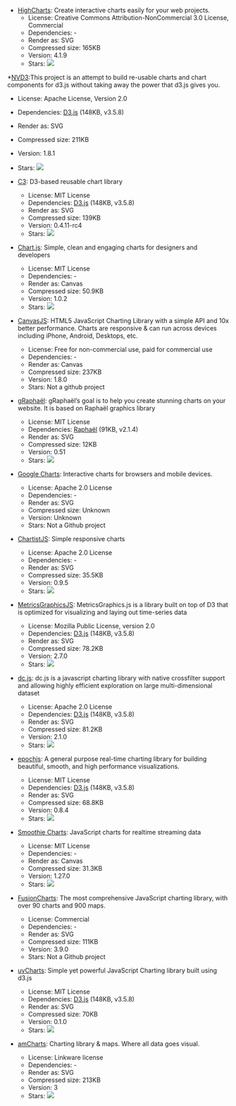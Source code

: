 * [HighCharts](http://www.highcharts.com): Create interactive charts easily for your web projects.
  * License:  Creative Commons Attribution-NonCommercial 3.0 License, Commercial
  * Dependencies: -
  * Render as: SVG
  * Compressed size: 165KB
  * Version: 4.1.9
  * Stars: ![](http://tuan-flask.herokuapp.com/service/star?url=https://github.com/highslide-software/highcharts.com&type=star)


*[NVD3](http://nvd3.org):This project is an attempt to build re-usable charts and chart components for d3.js without taking away the power that d3.js gives you. 
  * License: Apache License, Version 2.0 
  * Dependencies: [D3.js](http://d3js.org) (148KB, v3.5.8)
  * Render as: SVG
  * Compressed size: 211KB
  * Version: 1.8.1
  * Stars: ![](http://tuan-flask.herokuapp.com/service/star?url=https://github.com/novus/nvd3&type=star)


* [C3](http://c3js.org): D3-based reusable chart library
  * License: MIT License
  * Dependencies: [D3.js](http://d3js.org) (148KB, v3.5.8)
  * Render as: SVG
  * Compressed size: 139KB
  * Version: 0.4.11-rc4
  * Stars: ![](http://tuan-flask.herokuapp.com/service/star?url=https://github.com/masayuki0812/c3&type=star)


* [Chart.js](http://www.chartjs.org): Simple, clean and engaging charts for designers and developers
  * License: MIT License
  * Dependencies: -
  * Render as: Canvas
  * Compressed size: 50.9KB
  * Version: 1.0.2
  * Stars: ![](http://tuan-flask.herokuapp.com/service/star?url=https://github.com/nnnick/Chart.js&type=star)
 
* [CanvasJS](http://canvasjs.com): HTML5 JavaScript Charting Library with a simple API and 10x better performance. Charts are responsive & can run across devices including iPhone, Android, Desktops, etc.
  * License: Free for non-commercial use, paid for commercial use
  * Dependencies: -
  * Render as: Canvas
  * Compressed size: 237KB
  * Version: 1.8.0
  * Stars: Not a github project

* [gRaphaël](http://g.raphaeljs.com): gRaphaël’s goal is to help you create stunning charts on your website. It is based on Raphaël graphics library
  * License: MIT License
  * Dependencies: [Raphaël](http://raphaeljs.com) (91KB, v2.1.4)
  * Render as: SVG
  * Compressed size: 12KB
  * Version: 0.51
  * Stars: ![](http://tuan-flask.herokuapp.com/service/star?url=https://github.com/DmitryBaranovskiy/g.raphael&type=star)

* [Google Charts](https://developers.google.com/chart/?hl=en): Interactive charts for browsers and mobile devices.
  * License:  Apache 2.0 License
  * Dependencies: -
  * Render as: SVG
  * Compressed size: Unknown
  * Version: Unknown
  * Stars: Not a Github project

* [ChartistJS](http://gionkunz.github.io/chartist-js/): Simple responsive charts
  * License:  Apache 2.0 License
  * Dependencies: -
  * Render as: SVG
  * Compressed size: 35.5KB
  * Version: 0.9.5
  * Stars: ![](http://tuan-flask.herokuapp.com/service/star?url=https://github.com/gionkunz/chartist-js&type=star)
 
* [MetricsGraphicsJS](http://metricsgraphicsjs.org/): MetricsGraphics.js is a library built on top of D3 that is optimized for visualizing and laying out time-series data
  * License:  Mozilla Public License, version 2.0
  * Dependencies: [D3.js](http://d3js.org) (148KB, v3.5.8)
  * Render as: SVG
  * Compressed size: 78.2KB
  * Version: 2.7.0
  * Stars: ![](http://tuan-flask.herokuapp.com/service/star?url=https://github.com/mozilla/metrics-graphics&type=star)

  
* [dc.js](http://dc-js.github.io/dc.js/): dc.js is a javascript charting library with native crossfilter support and allowing highly efficient exploration on large multi-dimensional dataset
  * License:  Apache 2.0 License
  * Dependencies: [D3.js](http://d3js.org) (148KB, v3.5.8)
  * Render as: SVG
  * Compressed size: 81.2KB
  * Version: 2.1.0
  * Stars: ![](http://tuan-flask.herokuapp.com/service/star?url=https://github.com/dc-js/dc.js&type=star)

* [epochjs](http://epochjs.github.io/epoch/): A general purpose real-time charting library for building beautiful, smooth, and high performance visualizations.
  * License:  MIT License
  * Dependencies: [D3.js](http://d3js.org) (148KB, v3.5.8)
  * Render as: SVG
  * Compressed size: 68.8KB
  * Version: 0.8.4
  * Stars: ![](http://tuan-flask.herokuapp.com/service/star?url=https://github.com/epochjs/epoch&type=star)

* [Smoothie Charts](http://smoothiecharts.org/): JavaScript charts for realtime streaming data
  * License:  MIT License
  * Dependencies: -
  * Render as: Canvas
  * Compressed size: 31.3KB
  * Version: 1.27.0
  * Stars: ![](http://tuan-flask.herokuapp.com/service/star?url=https://github.com/joewalnes/smoothie&type=star)

* [FusionCharts](http://www.fusioncharts.com/): The most comprehensive JavaScript charting library, with over 90 charts and 900 maps.
  * License:  Commercial
  * Dependencies: -
  * Render as: SVG
  * Compressed size: 111KB
  * Version: 3.9.0
  * Stars: Not a Github project

  
* [uvCharts](http://imaginea.github.io/uvCharts/): Simple yet powerful JavaScript Charting library built using d3.js 
  * License:  MIT License
  * Dependencies: [D3.js](http://d3js.org) (148KB, v3.5.8)
  * Render as: SVG
  * Compressed size: 70KB
  * Version: 0.1.0
  * Stars: ![](http://tuan-flask.herokuapp.com/service/star?url=https://github.com/imaginea/uvCharts&type=star)
  
* [amCharts](http://www.amcharts.com/): Charting library & maps. Where all data goes visual.
  * License:  Linkware license
  * Dependencies: -
  * Render as: SVG
  * Compressed size: 213KB
  * Version: 3
  * Stars: ![](http://tuan-flask.herokuapp.com/service/star?url=https://github.com/amcharts/amcharts3&type=star)
